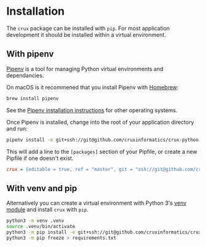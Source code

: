 # Installation

The `crux` package can be installed with `pip`. For most application development it should be installed within a virtual environment.

## With pipenv

[Pipenv](https://pipenv.readthedocs.io/en/latest/) is a tool for managing Python virtual environments and dependancies.

On macOS is it recommened that you install Pipenv with [Homebrew](https://brew.sh/):

```bash
brew install pipenv
```

See the [Pipenv installation instructions](https://pipenv.readthedocs.io/en/latest/install/) for other operating systems.

Once Pipenv is installed, change into the root of your application directory and run:

```bash
pipenv install -e git+ssh://git@github.com/cruxinformatics/crux-python.git@master#egg=crux
```

This will add a line to the `[packages]` section of your Pipfile, or create a new Pipfile if one doesn't exist.

```ini
crux = {editable = true, ref = "master", git = "ssh://git@github.com/cruxinformatics/crux-python.git"}
```

## With venv and pip

Alternatively you can create a virtual environment with Python 3's [venv module](https://docs.python.org/3/tutorial/venv.html) and install `crux` with `pip`.

```bash
python3 -m venv .venv
source .venv/bin/activate
python3 -m pip install -e git+ssh://git@github.com/cruxinformatics/crux-python.git@master#egg=crux
python3 -m pip freeze > requirements.txt
```
